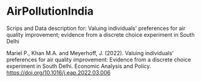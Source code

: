 # AirPollutionIndia
Scrips and Data description for:  Valuing individuals' preferences for air quality improvement; evidence from a discrete choice experiment in South Delhi

Mariel P., Khan M.A. and Meyerhoff, J. (2022). Valuing individuals' preferences for air quality improvement: Evidence from a discrete choice experiment in South Delhi. Economic Analysis and Policy. https://doi.org/10.1016/j.eap.2022.03.006

